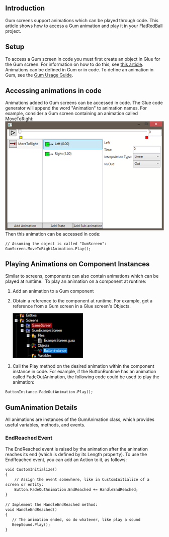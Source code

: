 ## Introduction

Gum screens support animations which can be played through code. This article shows how to access a Gum animation and play it in your FlatRedBall project.

## Setup

To access a Gum screen in code you must first create an object in Glue for the Gum screen. For information on how to do this, see [this article](/documentation/tools/gum/gum-how-to-work-with-screens-in-code/.md "Gum:How To:Work with Screens in Code"). Animations can be defined in Gum or in code. To define an animation in Gum, see the [Gum Usage Guide](https://flatredball.gitbook.io/gum/animation-tutorials/creating-an-animation).

## Accessing animations in code

Animations added to Gum screens can be accessed in code. The Glue code generator will append the word "Animation" to animation names. For example, consider a Gum screen containing an animation called MoveToRight: ![MoveToRightAnimationInGum.PNG](/media/migrated_media-MoveToRightAnimationInGum.PNG) Then this animation can be accessed in code:

    // Assuming the object is called "GumScreen":
    GumScreen.MoveToRightAnimation.Play();

## Playing Animations on Component Instances

Similar to screens, components can also contain animations which can be played at runtime.  To play an animation on a component at runtime:

1.  Add an animation to a Gum component

2.  Obtain a reference to the component at runtime. For example, get a reference from a Gum screen in a Glue screen's Objects.

    ![](/media/2017-06-img_594c7ea4b26f7.png)

3.  Call the Play method on the desired animation within the component instance in code. For example, if the ButtonRuntime has an animation called FadeOutAnimation, the following code could be used to play the animation:

``` lang:c#
ButtonInstance.FadeOutAnimation.Play();
```

## GumAnimation Details

All animations are instances of the GumAnimation class, which provides useful variables, methods, and events.

### EndReached Event

The EndReached event is raised by the animation after the animation reaches its end (which is defined by its Length property). To use the EndReached event, you can add an Action to it, as follows:

``` lang:c#
void CustomInitialize()
{
    // Assign the event somewhere, like in CustomInitialize of a screen or entity:
    Button.FadeOutAnimation.EndReached += HandleEndReached;
}

// Implement the HandleEndReached method:
void HandleEndReached()
{
   // The animation ended, so do whatever, like play a sound
   BeepSound.Play();
}
```

   
